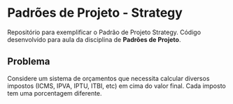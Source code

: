 # Padrões de Projeto - Strategy
Repositório para exemplificar o Padrão de Projeto Strategy. Código desenvolvido para aula da disciplina de **Padrões de Projeto**.

## Problema
Considere um sistema de orçamentos que necessita calcular diversos impostos (ICMS, IPVA, IPTU, ITBI, etc) em cima do valor final. Cada imposto tem uma porcentagem diferente.
